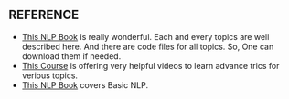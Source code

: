 ## REFERENCE
- [This NLP Book](https://subscription.packtpub.com/book/big_data_and_business_intelligence/9781787121423/1) is really wonderful. Each and every topics are well described here. And there are code files for all topics. So, One can download them if needed. 
- [This Course](https://www.coursera.org/learn/competitive-data-science/home/welcome) is offering very helpful videos to learn advance trics for verious topics.
- [This NLP Book](https://subscription.packtpub.com/book/big_data_and_business_intelligence/9781789130386/3/ch03lvl1sec21/linguistics-and-nlp) covers Basic NLP. 
